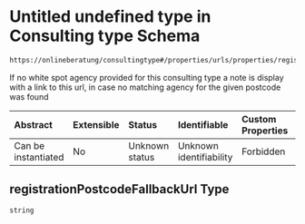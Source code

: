 # Untitled undefined type in Consulting type Schema

```txt
https://onlineberatung/consultingtype#/properties/urls/properties/registrationPostcodeFallbackUrl
```

If no white spot agency provided for this consulting type a note is display with a link to this url, in case no matching agency for the given postcode was found

| Abstract            | Extensible | Status         | Identifiable            | Custom Properties | Additional Properties | Access Restrictions | Defined In                                                           |
| :------------------ | :--------- | :------------- | :---------------------- | :---------------- | :-------------------- | :------------------ | :------------------------------------------------------------------- |
| Can be instantiated | No         | Unknown status | Unknown identifiability | Forbidden         | Allowed               | none                | [consulting-type.json*](consulting-type.json "open original schema") |

## registrationPostcodeFallbackUrl Type

`string`

